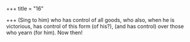 +++
title = "16"

+++
(Sing to him) who has control of all goods, who also, when he is  victorious, has control of this form (of his?),
(and has control) over those who yearn (for him). Now then!